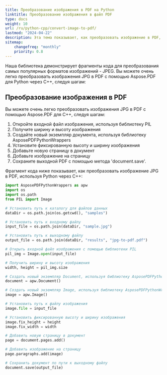 ```yaml
---
title: Преобразование изображения в PDF на Python
linktitle: Преобразование изображения в файл PDF
type: docs
weight: 10
url: /ru/python-cpp/convert-image-to-pdf/
lastmod: "2024-04-22"
description: Эта тема показывает, как преобразовать изображение в PDF, используя библиотеку Aspose.PDF для Python через C++.
sitemap:
    changefreq: "monthly"
    priority: 0.8
---
```


Наша библиотека демонстрирует фрагменты кода для преобразования самых популярных форматов изображений - JPEG. Вы можете очень легко преобразовать изображения JPG в PDF с помощью Aspose.PDF для Python через C++, следуя шагам:

## Преобразование изображения в PDF

Вы можете очень легко преобразовать изображения JPG в PDF с помощью Aspose.PDF для C++, следуя шагам:

1. Откройте входной файл изображения, используя библиотеку PIL
1. Получите ширину и высоту изображения
1. Создайте новый экземпляр документа, используя библиотеку AsposePDFPythonWrappers
1. Установите фиксированную высоту и ширину изображения 
1. Добавьте новую страницу в документ
1. Добавьте изображение на страницу
1. Сохраните выходной PDF с помощью метода 'document.save'.

Фрагмент кода ниже показывает, как преобразовать изображение JPG в PDF, используя Python через C++:

```python
import AsposePDFPythonWrappers as apw
import os
import os.path
from PIL import Image

# Установить путь к каталогу для файлов данных
dataDir = os.path.join(os.getcwd(), "samples")

# Установить путь к входному файлу
input_file = os.path.join(dataDir, "sample.jpg")

# Установить путь к выходному файлу
output_file = os.path.join(dataDir, "results", "jpg-to-pdf.pdf")

# Открыть входной файл изображения с помощью библиотеки PIL
pil_img = Image.open(input_file)

# Получить ширину и высоту изображения
width, height = pil_img.size

# Создать новый экземпляр Document, используя библиотеку AsposePDFPythonWrappers
document = apw.Document()

# Создать новый экземпляр Image, используя библиотеку AsposePDFPythonWrappers
image = apw.Image()

# Установить путь к файлу изображения
image.file = input_file

# Установить фиксированную высоту и ширину изображения
image.fix_height = height
image.fix_width = width

# Добавить новую страницу в документ
page = document.pages.add()

# Добавить изображение на страницу
page.paragraphs.add(image)

# Сохранить документ по пути к выходному файлу
document.save(output_file)
```